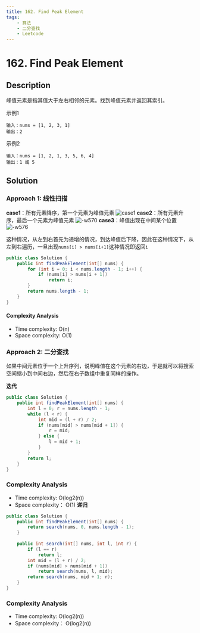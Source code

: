 ```yaml
---
title: 162. Find Peak Element 
tags: 
	- 算法
	- 二分查找 
	- Leetcode
---
```

# 162. Find Peak Element
## Description
峰值元素是指其值大于左右相邻的元素。找到峰值元素并返回其索引。

示例1
```
输入：nums = [1, 2, 3, 1]
输出：2
```
示例2
```
输入：nums = [1, 2, 1, 3, 5, 6, 4]
输出：1 或 5
```

## Solution
### Approach 1: 线性扫描
**case1**：所有元素降序，第一个元素为峰值元素
![case1](https://leetcode.com/problems/find-peak-element/Figures/162/Find_Peak_Case1.PNG)
**case2**：所有元素升序，最后一个元素为峰值元素
![-w570](https://leetcode.com/problems/find-peak-element/Figures/162/Find_Peak_Case2.PNG)
**case3**：峰值出现在中间某个位置
![-w576](https://leetcode.com/problems/find-peak-element/Figures/162/Find_Peak_Case3.PNG)
<!-- more -->
这种情况，从左到右首先为递增的情况，到达峰值后下降，因此在这种情况下，从左到右遍历，一旦出现`nums[i] > nums[i+1]`这种情况即返回`i`


```java
public class Solution {
    public int findPeakElement(int[] nums) {
        for (int i = 0; i < nums.length - 1; i++) {
            if (nums[i] > nums[i + 1])
                return i;
        }
        return nums.length - 1;
    }
}
```
#### Complexity Analysis
- Time complexity: O(n)
- Space complexity: O(1)

### Approach 2: 二分查找
如果中间元素位于一个上升序列，说明峰值在这个元素的右边，于是就可以将搜索空间缩小到中间右边，然后在右子数组中重复同样的操作。

**迭代**
```java
public class Solution {
    public int findPeakElement(int[] nums) {
        int l = 0; r = nums.length - 1;
        while (l < r) {
            int mid = (l + r) / 2;
            if (nums[mid] > nums[mid + 1]) {
                r = mid;
            } else {
                l = mid + 1;
            }
        }
        return l;
    }
}
```
### Complexity Analysis
- Time complexity: O(log2(n))
- Space complexity： O(1)
**递归**
```java
public class Solution {
    public int findPeakElement(int[] nums) {
        return search(nums, 0, nums.length - 1);
    }
    
    public int search(int[] nums, int l, int r) {
        if (l == r)
            return l;
        int mid = (l + r) / 2;
        if (nums[mid] > nums[mid + 1]) 
            return search(nums, l, mid);
        return search(nums, mid + 1; r);
    }
}
```

### Complexity Analysis
- Time complexity: O(log2(n))
- Space complexity： O(log2(n))

